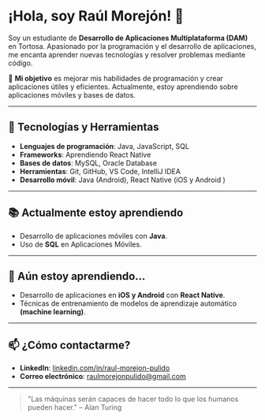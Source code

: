 # ¡Hola, soy Raúl Morejón! 👋

Soy un estudiante de **Desarrollo de Aplicaciones Multiplataforma (DAM)** en Tortosa. Apasionado por la programación y el desarrollo de aplicaciones, me encanta aprender nuevas tecnologías y resolver problemas mediante código.

🚀 **Mi objetivo** es mejorar mis habilidades de programación y crear aplicaciones útiles y eficientes. Actualmente, estoy aprendiendo sobre aplicaciones móviles y bases de datos.

---

## 🔧 Tecnologías y Herramientas

- **Lenguajes de programación**: Java, JavaScript, SQL
- **Frameworks**: Aprendiendo React Native
- **Bases de datos**: MySQL, Oracle Database
- **Herramientas**: Git, GitHub, VS Code, IntelliJ IDEA
- **Desarrollo móvil**: Java (Android), React Native (iOS y Android )

---

## 📚 Actualmente estoy aprendiendo

- Desarrollo de aplicaciones móviles con **Java**.
- Uso de **SQL** en Aplicaciones Móviles.

---

## 🌱 Aún estoy aprendiendo…

- Desarrollo de aplicaciones en **iOS y Android** con **React Native**.
- Técnicas de entrenamiento de modelos de aprendizaje automático **(machine learning)**.

---

## 📫 ¿Cómo contactarme?

- **LinkedIn**: [linkedin.com/in/raul-morejon-pulido](https://www.linkedin.com/in/raul-morejon-pulido/)
- **Correo electrónico**: [raulmorejonpulido@gmail.com](mailto:raulmorejonpulido@gmail.com)

---

> "Las máquinas serán capaces de hacer todo lo que los humanos pueden hacer." – Alan Turing



